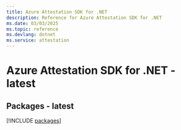 ```yaml
---
title: Azure Attestation SDK for .NET
description: Reference for Azure Attestation SDK for .NET
ms.date: 03/03/2025
ms.topic: reference
ms.devlang: dotnet
ms.service: attestation
---
```

# Azure Attestation SDK for .NET - latest
## Packages - latest
[!INCLUDE [packages](attestation-index.md)]